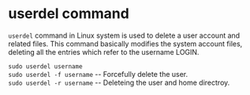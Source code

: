 # userdel command

`userdel` command in Linux system is used to delete a user account and related files. This command basically modifies the system account files, deleting all the entries which refer to the username LOGIN.<br>

`sudo userdel username`<br>
`sudo userdel -f username` -- Forcefully delete the user.<br>
`sudo userdel -r username` -- Deleteing the user and home directroy.<br>
